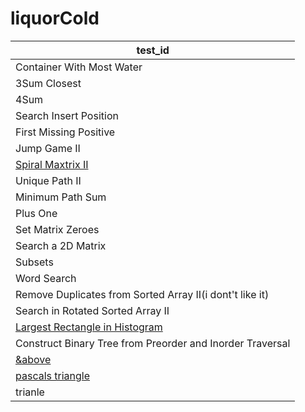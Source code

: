 # liquorCold

| test_id |
|------|
|Container With Most Water|
|3Sum Closest|
|4Sum|
|Search Insert Position|
|First Missing Positive|
|Jump Game II|
|[Spiral Maxtrix II](https://leetcode.com/problems/spiral-matrix-ii/discuss/22282/4-9-lines-Python-solutions)|
|Unique Path II|
|Minimum Path Sum|
|Plus One|
|Set Matrix Zeroes|
|Search a 2D Matrix|
|Subsets|
|Word Search|
|Remove Duplicates from Sorted Array II(i dont't like it)|
|Search in Rotated Sorted Array II|
|[Largest Rectangle in Histogram ](https://leetcode.com/problems/largest-rectangle-in-histogram/description/)|
|Construct Binary Tree from Preorder and Inorder Traversal|
|[&above](https://leetcode.com/problems/construct-binary-tree-from-inorder-and-postorder-traversal/)|
|[pascals triangle](https://leetcode.com/problems/pascals-triangle-ii/)|
|trianle|(https://leetcode.com/problems/triangle/)
